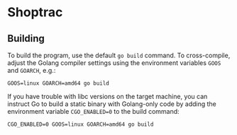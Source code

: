 # Shoptrac

## Building

To build the program, use the default `go build` command. To cross-compile, adjust the Golang compiler settings using the environment variables `GOOS` and `GOARCH`, e.g.:

    GOOS=linux GOARCH=amd64 go build

If you have trouble with libc versions on the target machine, you can instruct Go to build a static binary with Golang-only code by adding the environment variable `CGO_ENABLED=0` to the build command:

    CGO_ENABLED=0 GOOS=linux GOARCH=amd64 go build

